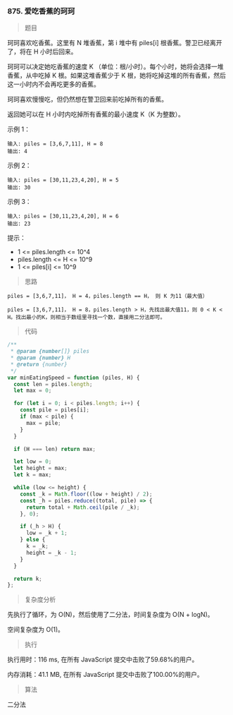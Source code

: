 ### 875. 爱吃香蕉的珂珂

> 题目

珂珂喜欢吃香蕉。这里有 N 堆香蕉，第 i 堆中有 piles[i] 根香蕉。警卫已经离开了，将在 H 小时后回来。

珂珂可以决定她吃香蕉的速度 K （单位：根/小时）。每个小时，她将会选择一堆香蕉，从中吃掉 K 根。如果这堆香蕉少于 K 根，她将吃掉这堆的所有香蕉，然后这一小时内不会再吃更多的香蕉。  

珂珂喜欢慢慢吃，但仍然想在警卫回来前吃掉所有的香蕉。

返回她可以在 H 小时内吃掉所有香蕉的最小速度 K（K 为整数）。

示例 1：
```
输入: piles = [3,6,7,11], H = 8
输出: 4
```

示例 2：
```
输入: piles = [30,11,23,4,20], H = 5
输出: 30
```

示例 3：
```
输入: piles = [30,11,23,4,20], H = 6
输出: 23
```

提示：

* 1 <= piles.length <= 10^4
* piles.length <= H <= 10^9
* 1 <= piles[i] <= 10^9

> 思路

```
piles = [3,6,7,11]， H = 4，piles.length == H， 则 K 为11（最大值）

piles = [3,6,7,11]， H = 8，piles.length > H，先找出最大值11，则 0 < K < H。找出最小的K，则相当于数组里寻找一个数，直接用二分法即可。
```

> 代码

```js
/**
 * @param {number[]} piles
 * @param {number} H
 * @return {number}
 */
var minEatingSpeed = function (piles, H) {
  const len = piles.length;
  let max = 0;

  for (let i = 0; i < piles.length; i++) {
    const pile = piles[i];
    if (max < pile) {
      max = pile;
    }
  }

  if (H === len) return max;

  let low = 0;
  let height = max;
  let k = max;

  while (low <= height) {
    const _k = Math.floor((low + height) / 2);
    const _h = piles.reduce((total, pile) => {
      return total + Math.ceil(pile / _k);
    }, 0);

    if (_h > H) {
      low = _k + 1;
    } else {
      k = _k;
      height = _k - 1;
    }
  }

  return k;
};
```

> 复杂度分析

先执行了循环，为 O(N)，然后使用了二分法，时间复杂度为 O(N + logN)。

空间复杂度为 O(1)。

> 执行

执行用时：116 ms, 在所有 JavaScript 提交中击败了59.68%的用户。

内存消耗：41.1 MB, 在所有 JavaScript 提交中击败了100.00%的用户。

> 算法

二分法

